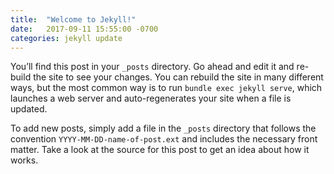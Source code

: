 ```yaml
---
title:  "Welcome to Jekyll!"
date:   2017-09-11 15:55:00 -0700
categories: jekyll update
---
```

You’ll find this post in your `_posts` directory. Go ahead and edit it and re-build the site to see your changes.
You can rebuild the site in many different ways, but the most common way is to run `bundle exec jekyll serve`, which
launches a web server and auto-regenerates your site when a file is updated.

To add new posts, simply add a file in the `_posts` directory that follows the convention `YYYY-MM-DD-name-of-post.ext`
and includes the necessary front matter. Take a look at the source for this post to get an idea about how it works.
